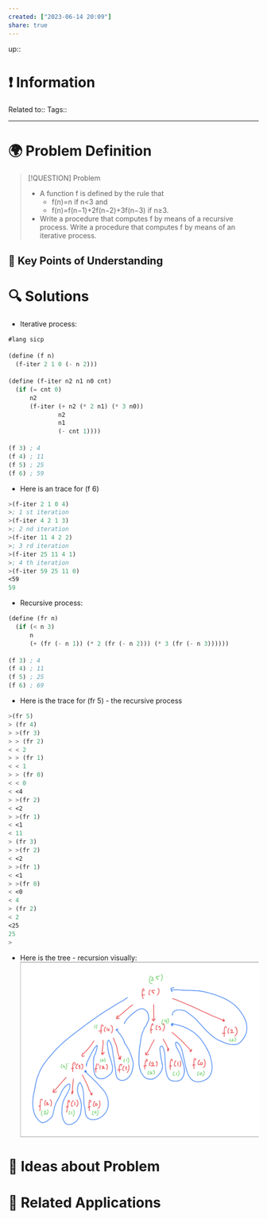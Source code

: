 ```yaml
---
created: ["2023-06-14 20:09"]
share: true
---
```


up::

# ❗ Information
Related to:: 
Tags:: 

___
# 🌍 Problem Definition

> [!QUESTION] Problem
> - A function f is defined by the rule that 
> 	- f(n)=n if n<3 and
> 	- f(n)=f(n−1)+2f(n−2)+3f(n−3) if n≥3.
> - Write a procedure that computes f by means of a recursive process. Write a procedure that computes f by means of an iterative process.

## 🔑 **Key Points of Understanding**

# 🔍 Solutions
- Iterative process:
```Scheme
#lang sicp

(define (f n)
  (f-iter 2 1 0 (- n 2)))

(define (f-iter n2 n1 n0 cnt)
  (if (= cnt 0)
      n2
      (f-iter (+ n2 (* 2 n1) (* 3 n0))
              n2
              n1
              (- cnt 1))))

(f 3) ; 4
(f 4) ; 11
(f 5) ; 25
(f 6) ; 59
```

- Here is an trace for (f 6)
```Scheme
>(f-iter 2 1 0 4)
>; 1 st iteration
>(f-iter 4 2 1 3)
>; 2 nd iteration
>(f-iter 11 4 2 2)
>; 3 rd iteration
>(f-iter 25 11 4 1)
>; 4 th iteration
>(f-iter 59 25 11 0)
<59
59
```

- Recursive process:
```Scheme
(define (fr n)
  (if (< n 3)
      n
      (+ (fr (- n 1)) (* 2 (fr (- n 2))) (* 3 (fr (- n 3))))))

(f 3) ; 4
(f 4) ; 11
(f 5) ; 25
(f 6) ; 69
```

- Here is the trace for (fr 5) - the recursive process
```Scheme
>(fr 5)
> (fr 4)
> >(fr 3)
> > (fr 2)
< < 2
> > (fr 1)
< < 1
> > (fr 0)
< < 0
< <4
> >(fr 2)
< <2
> >(fr 1)
< <1
< 11
> (fr 3)
> >(fr 2)
< <2
> >(fr 1)
< <1
> >(fr 0)
< <0
< 4
> (fr 2)
< 2
<25
25
> 
```

- Here is the tree - recursion visually:
![Pasted image 20230615102646.png](./40-referenceVAULTS/Resource%20Library/Images/Pasted%20image%2020230615102646.png)

# 🧠 Ideas about Problem

# 🔗 Related Applications

